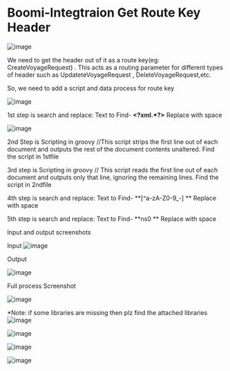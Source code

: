 # Boomi-Integtraion Get Route Key Header

![image](https://user-images.githubusercontent.com/97012694/147902617-8e44191c-ddbd-4fa3-a17c-b7a0da269ec9.png)

We need to get the header out of it as a route key(eg: CreateVoyageRequest) . This acts as a routing parameter for different types of header such as UpdateteVoyageRequest , DeleteVoyageRequest,etc.

So, we need to add a script and data process for route key

![image](https://user-images.githubusercontent.com/97012694/147902808-4cdc51f0-1cea-4498-9c41-3256d04b2a8b.png)

1st step is search and replace: Text to Find- **<\?xml.*\?>** Replace with space

![image](https://user-images.githubusercontent.com/97012694/147902837-1a7f0aec-906c-4975-a01b-8d5a364904b5.png)

2nd Step is Scripting in groovy
//This script strips the first line out of each document and outputs the rest of the document contents unaltered.
Find the script in 1stfile

3rd step is Scripting in groovy
// This script reads the first line out of each document and outputs only that line, ignoring the remaining lines.
Find the script in 2ndfile

4th step is search and replace: Text to Find- **[^a-zA-Z0-9_-] ** Replace with space


5th step is search and replace: Text to Find- **ns0 ** Replace with space



Input and output screenshots

Input
![image](https://user-images.githubusercontent.com/97012694/147903103-357e2167-ed5a-44d7-a346-7c5e8386df3a.png)

Output

![image](https://user-images.githubusercontent.com/97012694/147903135-fc840502-81d3-4d27-aff8-3da4cb333c4d.png)


Full process Screenshot

![image](https://user-images.githubusercontent.com/97012694/147903180-2f6ca566-2a7f-46f2-bfc2-cd0c7e68691d.png)




*Note: if some libraries are missing then plz find the attached libraries 
![image](https://user-images.githubusercontent.com/97012694/147903536-a10ba49b-6b28-4fb7-ab4d-76780b938fbb.png)

![image](https://user-images.githubusercontent.com/97012694/147903568-4e6b62eb-c527-4b98-8352-c458e71af652.png)

![image](https://user-images.githubusercontent.com/97012694/147903584-0dcb6531-6c85-4881-8d46-a136e1a9a911.png)

![image](https://user-images.githubusercontent.com/97012694/147903608-85ca8c3e-0b3f-4717-927a-4ea324079cd3.png)



